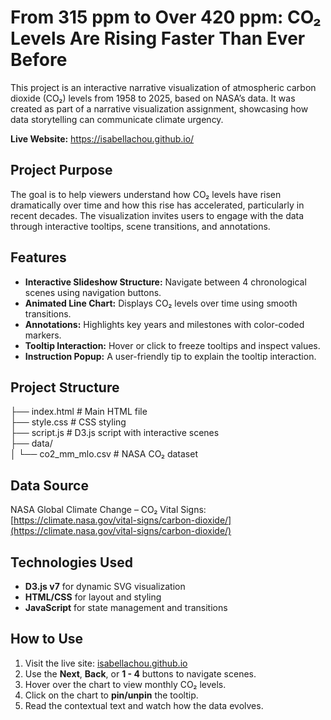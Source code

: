 # From 315 ppm to Over 420 ppm: CO₂ Levels Are Rising Faster Than Ever Before

This project is an interactive narrative visualization of atmospheric carbon dioxide (CO₂) levels from 1958 to 2025, based on NASA’s data. It was created as part of a narrative visualization assignment, showcasing how data storytelling can communicate climate urgency.

**Live Website:** https://isabellachou.github.io/

## Project Purpose
The goal is to help viewers understand how CO₂ levels have risen dramatically over time and how this rise has accelerated, particularly in recent decades. The visualization invites users to engage with the data through interactive tooltips, scene transitions, and annotations.

## Features
- **Interactive Slideshow Structure:** Navigate between 4 chronological scenes using navigation buttons.
- **Animated Line Chart:** Displays CO₂ levels over time using smooth transitions.
- **Annotations:** Highlights key years and milestones with color-coded markers.
- **Tooltip Interaction:** Hover or click to freeze tooltips and inspect values.
- **Instruction Popup:** A user-friendly tip to explain the tooltip interaction.

## Project Structure
├── index.html # Main HTML file <br />
├── style.css # CSS styling <br />
├── script.js # D3.js script with interactive scenes <br />
├── data/ <br />
│ └── co2_mm_mlo.csv # NASA CO₂ dataset

## Data Source
NASA Global Climate Change – CO₂ Vital Signs:
[https://climate.nasa.gov/vital-signs/carbon-dioxide/](https://climate.nasa.gov/vital-signs/carbon-dioxide/)

## Technologies Used
- **D3.js v7** for dynamic SVG visualization
- **HTML/CSS** for layout and styling
- **JavaScript** for state management and transitions

## How to Use
1. Visit the live site: [isabellachou.github.io](https://isabellachou.github.io/)
2. Use the **Next**, **Back**, or **1 - 4** buttons to navigate scenes.
3. Hover over the chart to view monthly CO₂ levels.
4. Click on the chart to **pin/unpin** the tooltip.
5. Read the contextual text and watch how the data evolves.
